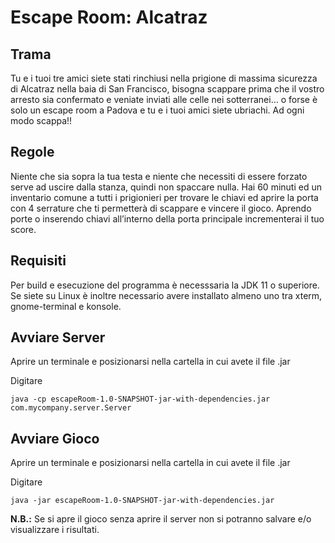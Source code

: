 # Escape Room: Alcatraz

## Trama

Tu e i tuoi tre amici siete stati rinchiusi nella prigione di massima sicurezza di Alcatraz nella baia di San Francisco, bisogna scappare prima che il vostro arresto sia confermato e veniate inviati alle celle nei sotterranei… o forse è solo un escape room a Padova e tu e i tuoi amici siete ubriachi. Ad ogni modo scappa!!

## Regole

Niente che sia sopra la tua testa e niente che necessiti di essere forzato serve ad uscire dalla stanza, quindi non spaccare nulla. Hai 60 minuti ed un inventario comune a tutti i prigionieri per trovare le chiavi ed aprire la porta con 4 serrature che ti permetterà di scappare e vincere il gioco. Aprendo porte o inserendo chiavi all’interno della porta principale incrementerai il tuo score.

## Requisiti

Per build e esecuzione del programma è necesssaria la JDK 11 o superiore.
Se siete su Linux è inoltre necessario avere installato almeno uno tra xterm, gnome-terminal e konsole.

## Avviare Server

Aprire un terminale e posizionarsi nella cartella in cui avete il file .jar

Digitare

`java -cp escapeRoom-1.0-SNAPSHOT-jar-with-dependencies.jar com.mycompany.server.Server`

## Avviare Gioco

Aprire un terminale e posizionarsi nella cartella in cui avete il file .jar

Digitare

`java -jar escapeRoom-1.0-SNAPSHOT-jar-with-dependencies.jar`

**N.B.:** Se si apre il gioco senza aprire il server non si potranno salvare e/o visualizzare i risultati.
